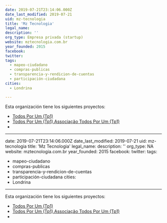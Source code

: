 ```yaml
---
date: 2019-07-21T23:14:06.000Z
date_last_modified: 2019-07-21
uid: mz-tecnologia
title: 'Mz Tecnologia'
legal_name: 
description: ''
org_type: Empresa privada (startup)
website: mztecnologia.com.br
year_founded: 2015
facebook: 
twitter: 
tags:
  - mapeo-ciudadano
  - compras-publicas
  - transparencia-y-rendicion-de-cuentas
  - participación-ciudadana
cities: 
  - Londrina

---
```


Esta organización tiene los siguientes proyectos:

- [Todos Por Um (Tp1)](/proyectos/todos-por-um-tp1)
- [Todos Por Um (Tp1),Associação Todos Por Um  (Tp1)](/proyectos/todos-por-um-tp1,associacão-todos-por-um-tp1)
- [](/proyectos/associacão-todos-por-um-tp1)
---
date: 2019-07-21T23:14:06.000Z
date_last_modified: 2019-07-21
uid: mz-tecnologia
title: 'Mz Tecnologia'
legal_name: 
description: ''
org_type: NA
website: mztecnologia.com.br
year_founded: 2015
facebook: 
twitter: 
tags:
  - mapeo-ciudadano
  - compras-publicas
  - transparencia-y-rendicion-de-cuentas
  - participación-ciudadana
cities: 
  - Londrina

---

Esta organización tiene los siguientes proyectos:

- [Todos Por Um (Tp1)](/proyectos/todos-por-um-tp1)
- [Todos Por Um (Tp1),Associação Todos Por Um  (Tp1)](/proyectos/todos-por-um-tp1,associacão-todos-por-um-tp1)
- [](/proyectos/associacão-todos-por-um-tp1)
